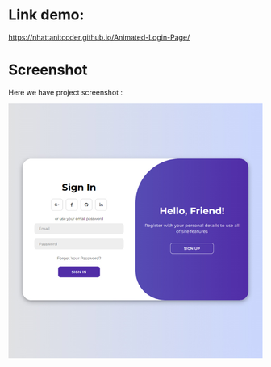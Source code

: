 # Link demo:
https://nhattanitcoder.github.io/Animated-Login-Page/

# Screenshot
Here we have project screenshot :

![screenshot](screenshot.jpg)
